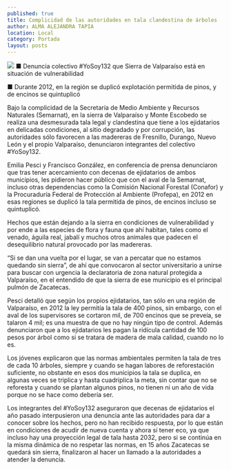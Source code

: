```yaml
---
published: true
title: Complicidad de las autoridades en tala clandestina de árboles
author: ALMA ALEJANDRA TAPIA
location: Local
category: Portada
layout: posts
---
```


![](http://i.imgur.com/iaHeJlBm.jpg)
■ Denuncia colectivo #YoSoy132 que Sierra de Valparaíso está en situación de vulnerabilidad

■ Durante 2012, en la región se duplicó explotación permitida de pinos, y de encinos se quintuplicó

Bajo la complicidad de la Secretaría de Medio Ambiente y Recursos Naturales (Semarnat), en la sierra de Valparaíso y Monte Escobedo se realiza una desmesurada tala legal y clandestina que tiene a los ejidatarios en delicadas condiciones, al sitio degradado y por corrupción, las autoridades sólo favorecen a las madereras de Fresnillo, Durango, Nuevo León y el propio Valparaíso, denunciaron integrantes del
colectivo #YoSoy132.

Emilia Pesci y Francisco González, en conferencia de prensa denunciaron que tras tener acercamiento con decenas de ejidatarios de ambos municipios, les pidieron hacer público que con el aval de la Semarnat, incluso otras dependencias como la Comisión Nacional Forestal (Conafor) y la Procuraduría Federal de Protección al Ambiente (Profepa), en 2012 en esas regiones se duplicó la tala permitida de pinos, de encinos incluso se quintuplicó.

Hechos que están dejando a la sierra en condiciones de vulnerabilidad y por ende a las especies de flora y fauna que ahí habitan, tales como el venado, águila real, jabalí y muchos otros animales que padecen el desequilibrio natural provocado por las madereras. 

“Si se dan una vuelta por el lugar, se van a percatar que no estamos quedando sin sierra”, de ahí que convocaron al sector universitario a unirse para buscar con urgencia la declaratoria de zona natural protegida a Valparaíso, en el entendido de que la sierra de ese municipio es el principal pulmón de Zacatecas.

Pesci detalló que según los propios ejidatarios, tan sólo en una región de Valparaíso, en 2012 la ley permitía la tala de 400 pinos, sin embargo, con el aval de los supervisores se cortaron mil, de 700 encinos que se preveía, se talaron 4 mil; es una muestra de que no hay ningún tipo de control. Además denunciaron que a los ejidatarios les pagan la ridícula cantidad de 100 pesos por árbol como si se tratara de madera de mala calidad, cuando no lo es.

Los jóvenes explicaron que las normas ambientales permiten la tala de tres de cada 10 árboles, siempre y cuando se hagan labores de reforestación suficiente, no obstante en esos dos municipios la tala se duplica, en algunas veces se triplica y hasta cuadriplica la meta, sin contar que no se reforesta y cuando se plantan algunos pinos, no tienen ni un año de vida porque no se hace como debería ser.

Los integrantes del #YoSoy132 aseguraron que decenas de ejidatarios el año pasado interpusieron una denuncia ante las autoridades para dar a conocer sobre los hechos, pero no han recibido respuesta, por lo que están en condiciones de acudir de nueva cuenta y ahora sí tener eco, ya que incluso hay una proyección legal de tala hasta 2032, pero si se continúa en la misma dinámica de no respetar las normas, en 15 años Zacatecas se quedará sin sierra, finalizaron al hacer un llamado a la autoridades a atender la denuncia.

